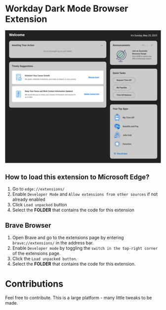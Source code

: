 # Workday Dark Mode Browser Extension

![preview](images/preview.png)

## How to load this extension to Microsoft Edge?

1. Go to `edge://extensions/`
2. Enable `Developer Mode` and `Allow extensions from other sources` if not already enabled
3. Click `Load unpacked` button
4. Select the **FOLDER** that contains the code for this extension

## Brave Browser

1. Open Brave and go to the extensions page by entering `brave://extensions/` in the address bar.
2. Enable `Developer mode` by toggling the `switch in the top-right corner` of the extensions page.
3. Click the `Load unpacked button`.
4. Select the **FOLDER** that contains the code for this extension.


# Contributions

Feel free to contribute. This is a large platform - many little tweaks to be made.